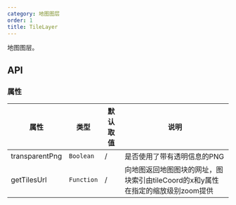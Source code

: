 ```yaml
---
category: 地图图层
order: 1
title: TileLayer
---
```


地图图层。

## API

### 属性

| 属性  | 类型 | 默认取值 | 说明 |
|-------|-----|------|-----|
| transparentPng | `Boolean`  | / | 是否使用了带有透明信息的PNG |
| getTilesUrl | `Function`  | / | 向地图返回地图图块的网址，图块索引由tileCoord的x和y属性在指定的缩放级别zoom提供 |
